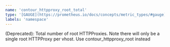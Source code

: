 ```yaml
---
name: 'contour_httpproxy_root_total'
type: '[GAUGE](https://prometheus.io/docs/concepts/metric_types/#gauge)'
labels: 'namespace'
---
```


(Deprecated): Total number of root HTTPProxies. Note there will only be a single root HTTPProxy per vhost. Use contour_httpproxy_root instead
